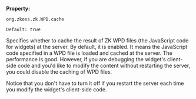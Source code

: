 **Property:**

`org.zkoss.zk.WPD.cache`

`Default: `<i>`true`</i>

Specifies whether to cache the result of ZK WPD files (the JavaScript
code for widgets) at the server. By default, it is enabled. It means the
JavaScript code specified in a WPD file is loaded and cached at the
server. The performance is good. However, if you are debugging the
widget's client-side code and you'd like to modify the content without
restarting the server, you could disable the caching of WPD files.

Notice that you don't have to turn it off if you restart the server each
time you modify the widget's client-side code.
